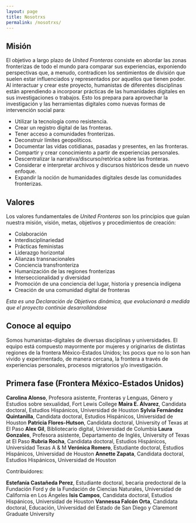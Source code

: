 ```yaml
---
layout: page
title: Nosotrxs
permalink: /nosotrxs/
---
```


## Misión

El objetivo a largo plazo de *United Fronteras* consiste en abordar las zonas fronterizas de todo el
mundo para comparar sus experiencias, exponiendo perspectivas que, a menudo, contradicen los
sentimientos de división que suelen estar influenciados y representados por aquellos que tienen poder.
Al interactuar y crear este proyecto, humanistas de diferentes disciplinas están aprendiendo a
incorporar prácticas de las humanidades digitales en sus investigaciones o trabajos. Esto los prepara
para aprovechar la investigación y las herramientas digitales como nuevas formas de intervención social
para:

- Utilizar la tecnología como resistencia.
- Crear un registro digital de las fronteras.
- Tener acceso a comunidades fronterizas.
- Deconstruir límites geopolíticos.
- Documentar las vidas cotidianas, pasadas y presentes, en las fronteras.
- Compartir y crear conocimiento a partir de experiencias personales.
- Descentralizar la narrativa/discurso/retórica sobre las fronteras.
- Considerar e interpretar archivos y discursos históricos desde un nuevo enfoque.
- Expandir la noción de humanidades digitales desde las comunidades fronterizas.

## Valores

Los valores fundamentales de *United Fronteras* son los principios que guían nuestra misión, visión,
metas, objetivos y procedimientos de creación:

- Colaboración
- Interdisciplinariedad
- Prácticas feministas
- Liderazgo horizontal
- Alianzas transnacionales
- Conciencia transfronteriza
- Humanización de las regiones fronterizas
- Interseccionalidad y diversidad
- Promoción de una conciencia del lugar, historia y presencia indígena
- Creación de una comunidad digital de fronteras

*Esta es una Declaración de Objetivos dinámica, que evolucionará a medida que el proyecto continúe
desarrollándose*

## Conoce al equipo

Somos humanistas-digitales de diversas disciplinas y universidades. El equipo está compuesto mayormente
por mujeres y originarixs de distintas regiones de la frontera México-Estados Unidos; lxs pocxs que no
lo son han vivido y experimentado, de manera cercana, la frontera a través de experiencias personales,
procesos migratorios y/o investigación.

## Primera fase (Frontera México-Estados Unidos)

**Carolina Alonso**, Profesora asistente, Fronteras y Lenguas, Género y Estudios sobre sexualidad, Fort Lewis College
**Maira E. Álvarez**, Candidata doctoral, Estudios Hispánicos, Universidad de Houston
**Sylvia Fernández Quintanilla**, Candidata doctoral, Estudios Hispánicos, Universidad de Houston
**Patricia Flores-Hutson**, Candidata doctoral, University of Texas at El Paso
**Alex Gil**, Bibliotecario digital, Universidad de Columbia
**Laura Gonzales**, Profesora asistente, Departamento de Inglés, University of Texas at El Paso
**Rubria Rocha**, Candidata doctoral, Estudios Hispánicos, Universidad Texas A & M
**Verónica Romero**, Estudiante doctoral, Estudios Hispánicos, Universidad de Houston
**Annette Zapata**, Candidata doctoral, Estudios Hispánicos, Universidad de Houston

Contribuidores:

**Estefanía Castañeda Perez**, Estudiante doctoral, becaria predoctoral de la Fundación Ford y de la Fundación de Ciencias Naturales, Universidad de California en Los Ángeles
**Isis Campos**, Candidata doctoral, Estudios Hispánicos, Universidad de Houston
**Vannessa Falcón Orta**, Candidata doctoral, Educación, Universidad del Estado de San Diego y Claremont Graduate University  
